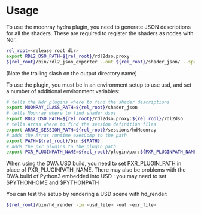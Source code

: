 # Usage
To use the moonray hydra plugin, you need to generate JSON descriptions for all the shaders. These are
required to register the shaders as nodes with Ndr.

```bash
rel_root=<release root dir>
export RDL2_DSO_PATH=${rel_root}/rdl2dso.proxy
${rel_root}/bin/rdl2_json_exporter --out ${rel_root}/shader_json/ --sparse
```

(Note the trailing slash on the output directory name)

To use the plugin, you must be in an environment setup to use usd, and set a number of additional environment variables:

```bash
# tells the Ndr plugins where to find the shader descriptions
export MOONRAY_CLASS_PATH=${rel_root}/shader_json
# tells Moonray where to find shader dsos
export RDL2_DSO_PATH=${rel_root}/rdl2dso.proxy:${rel_rool}/rdl2dso
# tells Arras where to find the session definition files
export ARRAS_SESSION_PATH=${rel_root}/sessions/hdMoonray
# adds the Arras runtime execComp to the path
export PATH=${rel_root}/bin:${PATH}
# adds the pxr plugins to the plugin path
export PXR_PLUGINPATH_NAME=${rel_root}/plugin/pxr:${PXR_PLUGINPATH_NAME}
```

When using the DWA USD build, you need to set PXR_PLUGIN_PATH in place of PXR_PLUGINPATH_NAME.
There may also be problems with the DWA build of Python3 embedded into USD : you may need to set $PYTHONHOME and $PYTHONPATH

You can test the setup by rendering a USD scene with hd_render:

```bash
${rel_root}/bin/hd_render -in <usd_file> -out <exr_file>
```

